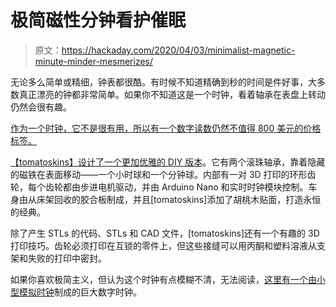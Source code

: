 # 极简磁性分钟看护催眠

> 原文：<https://hackaday.com/2020/04/03/minimalist-magnetic-minute-minder-mesmerizes/>

无论多么简单或精细，钟表都很酷。有时候不知道精确到秒的时间是件好事，大多数真正漂亮的钟都非常简单。如果你不知道这是一个时钟，看着轴承在表盘上转动仍然会很有趣。

[作为一个时钟，它不是很有用，所以有一个数字读数仍然不值得 800 美元的价格标签。](https://hackaday.com/wp-content/uploads/2020/03/mag-ball-clock.gif)

[【tomatoskins】设计了一个更加优雅的 DIY 版本](http://www.instructables.com/id/Mesmerizing-Magnetic-Wall-Clock/)。它有两个滚珠轴承，靠着隐藏的磁铁在表面移动——一个小时球和一个分钟球。内部有一对 3D 打印的环形齿轮，每个齿轮都由步进电机驱动，并由 Arduino Nano 和实时时钟模块控制。车身由从床架回收的胶合板制成，并且[tomatoskins]添加了胡桃木贴面，打造永恒的经典。

除了产生 STLs 的代码、STLs 和 CAD 文件，[tomatoskins]还有一个有趣的 3D 打印技巧。齿轮必须打印在互锁的零件上，但这些接缝可以用丙酮和塑料溶液从支架和失败的打印中密封。

如果你喜欢极简主义，但认为这个时钟有点模糊不清，无法阅读，[这里有一个由小型模拟时钟](https://hackaday.com/2020/01/01/building-a-giant-meta-clock-made-of-smaller-clocks/)制成的巨大数字时钟。